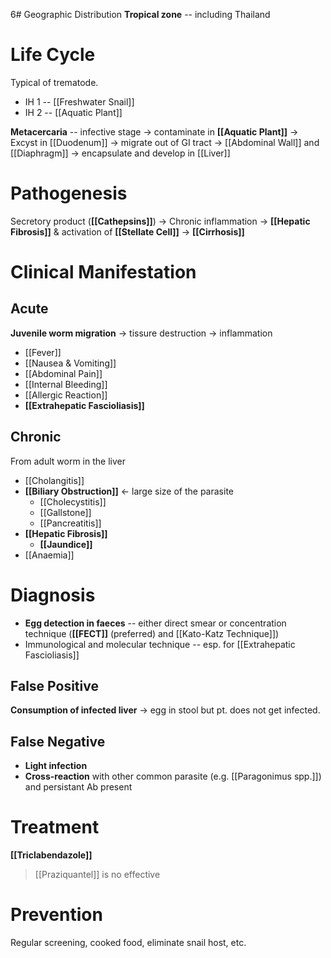 6# Geographic Distribution
**Tropical zone** -- including Thailand

# Life Cycle
Typical of trematode.
- IH 1 -- [[Freshwater Snail]]
- IH 2 -- [[Aquatic Plant]]

**Metacercaria** -- infective stage -> contaminate in **[[Aquatic Plant]]** -> Excyst in [[Duodenum]] -> migrate out of GI tract -> [[Abdominal Wall]] and [[Diaphragm]] -> encapsulate and develop in [[Liver]]

# Pathogenesis
Secretory product (**[[Cathepsins]]**) -> Chronic inflammation -> **[[Hepatic Fibrosis]]** & activation of **[[Stellate Cell]]** -> **[[Cirrhosis]]**

# Clinical Manifestation
## Acute
**Juvenile worm migration** -> tissure destruction -> inflammation
- [[Fever]]
- [[Nausea & Vomiting]]
- [[Abdominal Pain]]
- [[Internal Bleeding]]
- [[Allergic Reaction]]
- **[[Extrahepatic Fascioliasis]]**

## Chronic
From adult worm in the liver
- [[Cholangitis]]
- **[[Biliary Obstruction]]** <- large size of the parasite
	- [[Cholecystitis]]
	- [[Gallstone]]
	- [[Pancreatitis]]
- **[[Hepatic Fibrosis]]**
	- **[[Jaundice]]**
- [[Anaemia]]

# Diagnosis
- **Egg detection in faeces** -- either direct smear or concentration technique (**[[FECT]]** (preferred) and [[Kato-Katz Technique]]) 
- Immunological and molecular technique -- esp. for [[Extrahepatic Fascioliasis]]

## False Positive
**Consumption of infected liver** -> egg in stool but pt. does not get infected.

## False Negative
- **Light infection**
- **Cross-reaction** with other common parasite (e.g. [[Paragonimus spp.]]) and persistant Ab present

# Treatment
**[[Triclabendazole]]**
> [[Praziquantel]] is no effective

# Prevention
Regular screening, cooked food, eliminate snail host, etc.